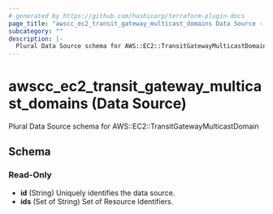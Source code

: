 ```yaml
---
# generated by https://github.com/hashicorp/terraform-plugin-docs
page_title: "awscc_ec2_transit_gateway_multicast_domains Data Source - terraform-provider-awscc"
subcategory: ""
description: |-
  Plural Data Source schema for AWS::EC2::TransitGatewayMulticastDomain
---
```


# awscc_ec2_transit_gateway_multicast_domains (Data Source)

Plural Data Source schema for AWS::EC2::TransitGatewayMulticastDomain



<!-- schema generated by tfplugindocs -->
## Schema

### Read-Only

- **id** (String) Uniquely identifies the data source.
- **ids** (Set of String) Set of Resource Identifiers.


